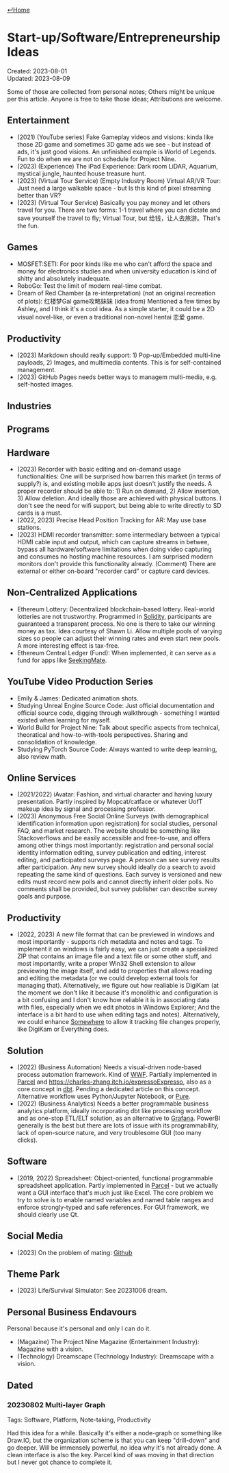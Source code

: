 [↵Home](https://www.totalimagine.com/)

# Start-up/Software/Entrepreneurship Ideas

Created: 2023-08-01  
Updated: 2023-08-09

<!-- PENDING CONSOLIDATING WITH MY.ALL PERSONAL NOTES; PENDING CONSOLIDATING WITH TELEGRAM ENTREPRENEURSHIP CHAT GROUP IDEAS; CONSIDER PUTTING ON GITHUB/GIST FOR EASIER MODIFICATIONS. -->

Some of those are collected from personal notes; Others might be unique per this article. Anyone is free to take those ideas; Attributions are welcome.

## Entertainment

* (2021) (YouTube series) Fake Gameplay videos and visions: kinda like those 2D game and sometimes 3D game ads we see - but instead of ads, it's just good visions. An unfinished example is World of Legends. Fun to do when we are not on schedule for Project Nine.
* (2023) (Experience) The iPad Experience: Dark room LiDAR, Aquarium, mystical jungle, haunted house treasure hunt.
* (2023) (Virtual Tour Service) (Empty Industry Room) Virtual AR/VR Tour: Just need a large walkable space - but Is this kind of pixel streaming better than VR?
* (2023) (Virtual Tour Service) Basically you pay money and let others travel for you. There are two forms: 1-1 travel where you can dictate and save yourself the travel to fly; Virtual Tour, but 给钱，让人去旅游。That's the fun.

## Games

* MOSFET:SETI: For poor kinds like me who can't afford the space and money for electronics studies and when university education is kind of shitty and absolutely inadequate.
* RoboGo: Test the limit of modern real-time combat.
* Dream of Red Chamber (a re-interpretation) (not an original recreation of plots): 红楼梦Gal game攻略妹妹 (idea from) Mentioned a few times by Ashley, and I think it's a cool idea. As a simple starter, it could be a 2D visual novel-like, or even a traditional non-novel hentai 恋爱 game.

## Productivity

* (2023) Markdown should really support: 1) Pop-up/Embedded multi-line payloads, 2) Images, and multimedia contents. This is for self-contained management.
* (2023) GitHub Pages needs better ways to managem multi-media, e.g. self-hosted images.

## Industries

## Programs

## Hardware

* (2023) Recorder with basic editing and on-demand usage functionalities: One will be surprised how barren this market (in terms of supply?) is, and existing mobile apps just doesn't justify the needs. A proper recorder should be able to: 1) Run on demand, 2) Allow insertion, 3) Allow deletion. And ideally those are achieved with physical buttons. I don't see the need for wifi support, but being able to write directly to SD cards is a must.
* (2022, 2023) Precise Head Position Tracking for AR: May use base stations.
* (2023) HDMI recorder transmitter: some intermediary between a typical HDMI cable input and output, which can capture streams in betwee, bypass all hardware/software limitations when doing video capturing and consumes no hosting machine resources. I am surprised modern monitors don't provide this functionality already. (Comment) There are external or either on-board "recorder card" or capture card devices.

## Non-Centralized Applications

* Ethereum Lottery: Decentralized blockchain-based lottery. Real-world lotteries are not trustworthy. Programmed in [Solidity](https://github.com/ethereum/solidity), participants are guaranteed a transparent process. No one is there to take our winning money as tax. Idea courtesy of Shawn Li. Allow multiple pools of varying sizes so people can adjust their winning rates and even start new pools. A more interesting effect is tax-free.
* Ethereum Central Ledger (Fund): When implemented, it can serve as a fund for apps like [SeekingMate](https://github.com/SeekingMate).

## YouTube Video Production Series

* Emily & James: Dedicated animation shots.
* Studying Unreal Engine Source Code: Just official documentation and official source code, digging through walkthrough - something I wanted existed when learning for myself.
* World Build for Project Nine: Talk about specific aspects from technical, theoratical and how-to-with-tools perspectives. Sharing and consolidation of knowledge.
* Studying PyTorch Source Code: Always wanted to write deep learning, also review math.

## Online Services

* (2021/2022) iAvatar: Fashion, and virtual character and having luxury presentation. Partly inspired by Mopcat/catface or whatever UofT makeup idea by signal and processing professor.
* (2023) Anonymous Free Social Online Surveys (with demographical identification information upon registration) for social studies, personal FAQ, and market research. The website should be something like Stackoverflows and be easily accessible and free-to-use, and offers among other things most importantly: registration and personal social identity information editing, survey publication and editing, interest editing, and participated surveys page. A person can see survey results after participation. Any new survey should ideally do a search to avoid repeating the same kind of questions. Each survey is versioned and new edits must record new polls and cannot directly inherit older polls. No comments shall be provided, but survey publisher can describe survey goals and purpose.

## Productivity

* (2022, 2023) A new file format that can be previewed in windows and most importantly - supports rich metadata and notes and tags. To implement it on windows is fairly easy, we can just create a specialized ZIP that contains an image file and a text file or some other stuff, and most importantly, write a proper Win32 Shell extension to allow previewing the image itself, and add to properties that allows reading and editing the metadata (or we could develop external tools for managing that). Alternatively, we figure out how realiable is DigiKam (at the moment we don't like it because it's monolithic and configuration is a bit confusing and I don't know how reliable it is in associating data with files, especially when we edit photos in Windows Explorer; And the interface is a bit hard to use when editing tags and notes). Alternatively, we could enhance [Somewhere](https://github.com/Charles-Zhang-Somewhere/Somewhere) to allow it tracking file changes properly, like DigiKam or Everything does.

## Solution

* (2022) (Business Automation) Needs a visual-driven node-based process automation framework. Kind of [WWF](https://learn.microsoft.com/en-us/dotnet/framework/windows-workflow-foundation/). Partially implemented in [Parcel](https://github.com/Charles-Zhang-Parcel) and https://charles-zhang.itch.io/expressoExpresso, also as a core concept in [dbt](https://github.com/dbt-labs/dbt-core). Pending a dedicated article on this concept. Alternative workflow uses Python/Jupyter Notebook, or [Pure](https://github.com/Pure-The-Language).
* (2022) (Business Analytics) Needs a better programmable business analytics platform, ideally incorporating dbt like processing workflow and as one-stop ETL/ELT solution, as an alternative to [Grafana](https://grafana.com/). PowerBI generally is the best but there are lots of issue with its programmability, lack of open-source nature, and very troublesome GUI (too many clicks).

## Software

* (2019, 2022) Spreadsheet: Object-oriented, functional programmable spreadsheet application. Partly implemented in [Parcel](https://github.com/Charles-Zhang-Parcel) - but we actually want a GUI interface that's much just like Excel. The core problem we try to solve is to enable named variables and named table ranges and enforce strongly-typed and safe references. For GUI framework, we should clearly use Qt.

## Social Media

* (2023) On the problem of mating: [Github](https://github.com/SeekingMate)

## Theme Park

* (2023) Life/Survival Simulator: See 20231006 dream.

## Personal Business Endavours

Personal because it's personal and only I can do it.

* (Magazine) The Project Nine Magazine (Entertainment Industry): Magazine with a vision.
* (Technology) Dreamscape (Technology Industry): Dreamscape with a vision.

## Dated

### 20230802 Multi-layer Graph

Tags: Software, Platform, Note-taking, Productivity

Had this idea for a while. Basically it's either a node-graph or something like Draw.IO, but the organization scheme is that you can keep "drill-down" and go deeper. Will be immensely powerful, no idea why it's not already done. A clean interface is also the key. Parcel kind of was moving in that direction but I never got chance to complete it.